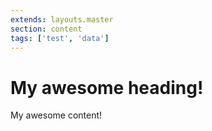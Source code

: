 ```yaml
---
extends: layouts.master
section: content
tags: ['test', 'data']
---
```


# My awesome heading!

My awesome content!